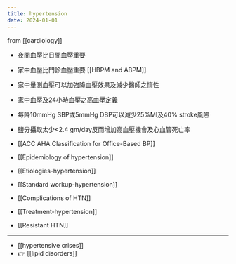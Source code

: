 ```yaml
---
title: hypertension
date: 2024-01-01
---
```


from [[cardiology]]


- 夜間血壓比日間血壓重要
- 家中血壓比門診血壓重要
[[HBPM and ABPM]].
- 家中量測血壓可以加強降血壓效果及減少醫師之惰性
- 家中血壓及24小時血壓之高血壓定義
- 每降10mmHg SBP或5mmHg DBP可以減少25%MI及40% stroke風險
- 鹽分攝取太少<2.4 gm/day反而增加高血壓機會及心血管死亡率
 
- [[ACC AHA Classification for Office-Based BP]]
- [[Epidemiology of hypertension]]
- [[Etiologies-hypertension]]
- [[Standard workup-hypertension]]
- [[Complications of HTN]]
- [[Treatment-hypertension]]
- [[Resistant HTN]]

---

- [[hypertensive crises]]
- 👉 [[lipid disorders]]
